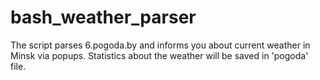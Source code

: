 # bash_weather_parser
The script parses 6.pogoda.by and informs you about current weather in Minsk via popups. 
Statistics about the weather will be saved in 'pogoda' file.
